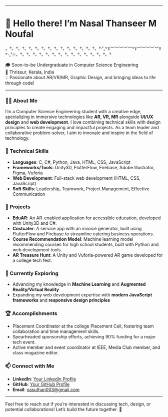 

<!--
**nasal-thanseer/nasal-thanseer** is a ✨ _special_ ✨ repository because its `README.md` (this file) appears on your GitHub profile.

Here are some ideas to get you started:

- 🔭 I’m currently working on ...
- 🌱 I’m currently learning ...
- 👯 I’m looking to collaborate on ...
- 🤔 I’m looking for help with ...
- 💬 Ask me about ...
- 📫 How to reach me: ...
- 😄 Pronouns: ...
- ⚡ Fun fact: ...
-->
---

# 👋 Hello there! I’m Nasal Thanseer M Noufal

。°。°。°。°。°。°。°。°。°。°。°。°。°。°。°‧˚₊꒷꒦︶︶︶︶︶꒷꒦︶︶︶︶︶꒦꒷‧₊˚⊹。°。°。°。°。°。°。°。°。°。°。°。°。°。°。°

🎓 Soon-to-be Undergraduate in Computer Science Engineering  
📍 Thrissur, Kerala, India  
💡 Passionate about AR/VR/MR, Graphic Design, and bringing ideas to life through code!  

---

### 👨‍💻 About Me
I’m a Computer Science Engineering student with a creative edge, specializing in immersive technologies like **AR, VR, MR** alongside **UI/UX design** and **web development**. I love combining technical skills with design principles to create engaging and impactful projects. As a team leader and collaborative problem-solver, I aim to innovate and inspire in the field of technology.

### 🔧 Technical Skills
- **Languages**: C, C#, Python, Java, HTML, CSS, JavaScript
- **Frameworks/Tools**: Unity3D, FlutterFlow, Firebase, Adobe Illustrator, Figma, Vuforia
- **Web Development**: Full-stack web development (HTML, CSS, JavaScript)
- **Soft Skills**: Leadership, Teamwork, Project Management, Effective Communication

### 📂 Projects
- **EduAR**: An AR-enabled application for accessible education, developed with Unity3D and C#.
- **Costcater**: A service app with an invoice generator, built using FlutterFlow and Firebase to streamline catering business operations.
- **Course Recommendation Model**: Machine learning model recommending courses for high school students, built with Python and web development tools.
- **AR Treasure Hunt**: A Unity and Vuforia-powered AR game developed for a college tech fest.

### 🌱 Currently Exploring
- Advancing my knowledge in **Machine Learning** and **Augmented Reality/Virtual Reality**
- Expanding my web development expertise with **modern JavaScript frameworks** and **responsive design principles**

### 🏆 Accomplishments
- Placement Coordinator at the college Placement Cell, fostering team collaboration and time management skills.
- Spearheaded sponsorship efforts, achieving 90% funding for a major tech event.
- Active member and event coordinator at IEEE, Media Club member, and class magazine editor.

### 📫 Connect with Me
- **LinkedIn**: [Your LinkedIn Profile](your-link-here)
- **GitHub**: [Your GitHub Profile](your-link-here)
- **Email**: nasuthan003@gmail.com

---

Feel free to reach out if you’re interested in discussing tech, design, or potential collaborations! Let’s build the future together. 🚀


